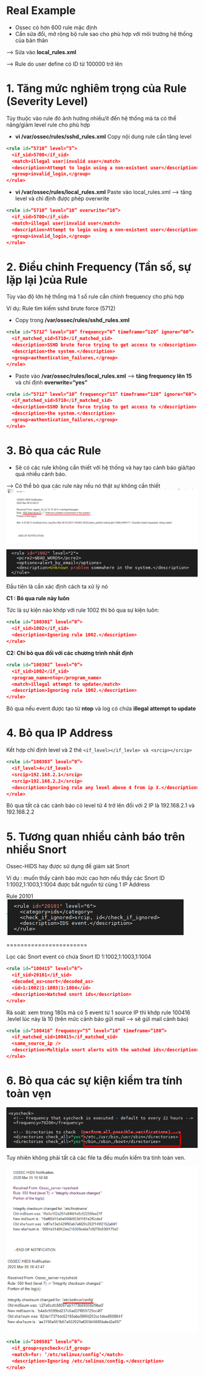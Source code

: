 # Real Example
- Ossec có hơn 600 rule mặc định
- Cần sửa đổi, mở rộng bộ rule sao cho phù hợp với môi trường hệ thống của bản thân

--> Sửa vào **local_rules.xml**

--> Rule do user define có ID từ 100000 trở lên

# 1. Tăng mức nghiêm trọng của Rule (Severity Level)
Tùy thuộc vào rule đó ảnh hưởng nhiều/ít đến hệ thống mà ta có thể nâng/giảm level rule cho phù hợp

- **vi /var/ossec/rules/sshd_rules.xml**
Copy nội dung rule cần tăng level
```xml
<rule id=“5710” level=“5”>
  <if_sid>5700</if_sid>
  <match>illegal user|invalid user</match>
  <description>Attempt to login using a non-existent user</description>
  <group>invalid_login,</group>
</rule>
```
- **vi /var/ossec/rules/local_rules.xml**
Paste vào local_rules.xml --> tăng level và chỉ định được phép overwrite
```xml
<rule id=“5710” level=“10” overwrite=“10”>
  <if_sid>5700</if_sid>
  <match>illegal user|invalid user</match>
  <description>Attempt to login using a non-existent user</description>
  <group>invalid_login,</group>
</rule>
```

# 2. Điều chỉnh Frequency (Tần số, sự lặp lại )của Rule
Tùy vào độ lớn hệ thống mà 1 số rule cần chỉnh frequency cho phù hợp

Ví dụ: Rule tìm kiếm sshd brute force (5712)
- Copy trong **/var/ossec/rules/sshd_rules.xml**

```xml
<rule id=“5712” level=“10” frequency=“6” timeframe=“120” ignore=“60”>
  <if_matched_sid>5710</if_matched_sid>
  <description>SSHD brute force trying to get access to </description>
  <description>the system.</description>
  <group>authentication_failures,</group>
</rule>
```
- Paste vào  **/var/ossec/rules/local_rules.xml** --> **tăng frequency lên 15** và chỉ định **overwrite=“yes”**

```xml
<rule id=“5712” level=“10” frequency=“15” timeframe=“120” ignore=“60”>
  <if_matched_sid>5710</if_matched_sid>
  <description>SSHD brute force trying to get access to </description>
  <description>the system.</description>
  <group>authentication_failures,</group>
</rule>
```

# 3. Bỏ qua các Rule
- Sẽ có các rule không cần thiết với hệ thống và hay tạo cảnh báo giả/tạo quá nhiều cảnh báo.

--> Có thể bỏ qua các rule này nếu nó thật sự không cần thiết
<img src="..\img\Screenshot_74.png">

<img src="..\img\Screenshot_75.png">

Đầu tiên là cần xác định cách ta xử lý nó

**C1 : Bỏ qua rule này luôn**
 
 Tức là sự kiện nào khớp với rule 1002 thì bỏ qua sự kiện luôn:

```xml
<rule id=“100301” level=“0”>
  <if_sid>1002</if_sid>
  <description>Ignoring rule 1002.</description>
</rule>
```

**C2: Chỉ bỏ qua đối với các chương trình nhất định**

```xml
<rule id=“100302” level=“0”>
  <if_sid>1002</if_sid>
  <program_name>ntop</program_name>
  <match>illegal attempt to update</match>
  <description>Ignoring rule 1002.</description>
</rule>
```
Bỏ qua nếu event được tạo từ **ntop** và log có chứa **illegal attempt to update**

# 4. Bỏ qua IP Address
Kết hợp chỉ định level và 2 thẻ `<if_level></if_levle> và <srcip></srcip>`
```xml
<rule id=“100303” level=“0”>
  <if_level>4</if_level>
  <srcip>192.168.2.1</srcip>
  <srcip>192.168.2.2</srcip>
  <description>Ignoring rule any level above 4 from ip X.</description>
</rule>
```
Bỏ qua tất cả các cảnh báo có level từ 4 trở lên đối với 2 IP là 192.168.2.1 và 192.168.2.2

# 5. Tương quan nhiều cảnh báo trên nhiều Snort
Ossec-HIDS hay được sử dụng để giám sát Snort

Ví dụ : muốn thấy cảnh báo mức cao hơn nếu thấy các  Snort ID 1:1002,1:1003,1:1004 được bắt nguồn từ cùng 1 IP Address

Rule 20101
<img src="..\img\Screenshot_76.png">

=======================

Lọc các Snort event có chứa Snort ID 1:1002,1:1003,1:1004


```xml
<rule id=“100415” level=“6”>
  <if_sid>20101</if_sid>
  <decoded_as>snort</decoded_as>
  <id>1:1002|1:1003|1:1004</id>
  <description>Watched snort ids</description>
</rule>
```

Rà soát: xem trong 180s mà có 5 event từ 1 source IP thì khớp rule 100416 .levlel lúc này là 10 (trên mức cảnh báo gửi mail --> sẽ gửi mail cảnh báo)
```xml
<rule id=“100416” frequency=“5” level=“10” timeframe=“180”>
  <if_matched_sid>100415</if_matched_sid>
  <same_source_ip />
  <description>Multiple snort alerts with the watched ids</description>
</rule>
```

# 6. Bỏ qua các sự kiện kiểm tra tính toàn vẹn

<img src="..\img\Screenshot_78.png">

Tuy nhiên không phải tất cả các file ta đều muốn kiểm tra tính toàn ven.

<img src="..\img\Screenshot_77.png">
<img src="..\img\Screenshot_79.png">


```xml
<rule id=“100501” level=“0”>
  <if_group>syscheck</if_group>
  <match>for: ‘/etc/selinux/config’</match>
  <description>Ignoring /etc/selinux/config.</description>
</rule>
```


